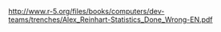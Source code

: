http://www.r-5.org/files/books/computers/dev-teams/trenches/Alex_Reinhart-Statistics_Done_Wrong-EN.pdf